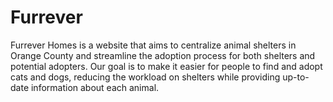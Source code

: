 # Furrever


Furrever Homes is a website that aims to centralize animal shelters in Orange County and streamline the adoption process for both shelters and potential adopters. Our goal is to make it easier for people to find and adopt cats and dogs, reducing the workload on shelters while providing up-to-date information about each animal.
